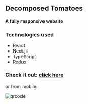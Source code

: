 ## Decomposed Tomatoes

#### A fully responsive website

### Technologies used

+ React
+ Next.js
+ TypeScript
+ Redux

### Check it out: [click here](https://decomposed-tomatoes.vercel.app/)

or from mobile:

![qrcode](https://images2.imgbox.com/5f/fc/vKHYAfbQ_o.png)
